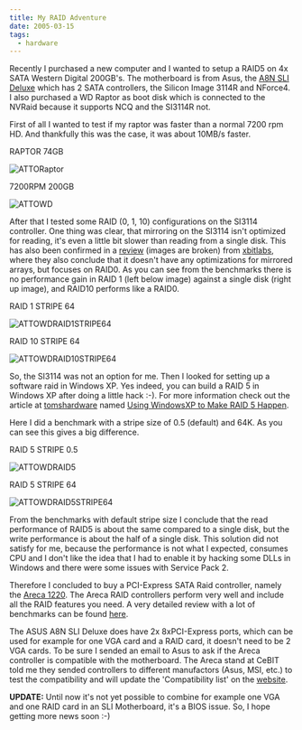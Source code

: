 ```yaml
---
title: My RAID Adventure
date: 2005-03-15
tags: 
  - hardware
---
```


Recently I purchased a new computer and I wanted to setup a RAID5 on 4x SATA Western Digital 200GB's. The motherboard is from Asus, the [A8N SLI Deluxe](http://usa.asus.com/prog/spec.asp?m=A8N-SLI%20Deluxe&langs=09) which has 2 SATA controllers, the Silicon Image 3114R and NForce4. I also purchased a WD Raptor as boot disk which is connected to the NVRaid because it supports NCQ and the SI3114R not.

First of all I wanted to test if my raptor was faster than a normal 7200 rpm HD. And thankfully this was the case, it was about 10MB/s faster.

RAPTOR 74GB 

![ATTORaptor](images/attoraptor.jpg)

7200RPM 200GB 

![ATTOWD](images/attowd.jpg)

After that I tested some RAID (0, 1, 10) configurations on the SI3114 controller. One thing was clear, that mirroring on the SI3114 isn't optimized for reading, it's even a little bit slower than reading from a single disk. This has also been confirmed in a [review](http://www.xbitlabs.com/articles/storage/print/sil-3114.html) (images are broken) from [xbitlabs](https://www.xbitlabs.com/), where they also conclude that it doesn't have any optimizations for mirrored arrays, but focuses on RAID0. As you can see from the benchmarks there is no performance gain in RAID 1 (left below image) against a single disk (right up image), and RAID10 performs like a RAID0.

RAID 1 STRIPE 64 

![ATTOWDRAID1STRIPE64](images/attowdraid1stripe64.jpg)

RAID 10 STRIPE 64 

![ATTOWDRAID10STRIPE64](images/attowdraid10stripe64.jpg)

So, the SI3114 was not an option for me. Then I looked for setting up a software raid in Windows XP. Yes indeed, you can build a RAID 5 in Windows XP after doing a little hack :-). For more information check out the article at [tomshardware](http://www.tomshardware.com/) named [Using WindowsXP to Make RAID 5 Happen](http://www.tomshardware.com/storage/20041119/).

Here I did a benchmark with a stripe size of 0.5 (default) and 64K. As you can see this gives a big difference.

RAID 5 STRIPE 0.5 

![ATTOWDRAID5](images/attowdraid5.jpg)

RAID 5 STRIPE 64 

![ATTOWDRAID5STRIPE64](images/attowdraid5stripe64.jpg)

From the benchmarks with default stripe size I conclude that the read performance of RAID5 is about the same compared to a single disk, but the write performance is about the half of a single disk. This solution did not satisfy for me, because the performance is not what I expected, consumes CPU and I don't like the idea that I had to enable it by hacking some DLLs in Windows and there were some issues with Service Pack 2.

Therefore I concluded to buy a PCI-Express SATA Raid controller, namely the [Areca 1220](http://www.areca.com.tw/products/html/pciE-sata.htm). The Areca RAID controllers perform very well and include all the RAID features you need. A very detailed review with a lot of benchmarks can be found [here](http://www.tweakers.net/reviews/536?).

The ASUS A8N SLI Deluxe does have 2x 8xPCI-Express ports, which can be used for example for one VGA card and a RAID card, it doesn't need to be 2 VGA cards. To be sure I sended an email to Asus to ask if the Areca controller is compatible with the motherboard. The Areca stand at CeBIT told me they sended controllers to different manufactors (Asus, MSI, etc.) to test the compatibility and will update the 'Compatibility list' on the [website](http://www.areca.us/).

**UPDATE:** Until now it's not yet possible to combine for example one VGA and one RAID card in an SLI Motherboard, it's a BIOS issue. So, I hope getting more news soon :-)
